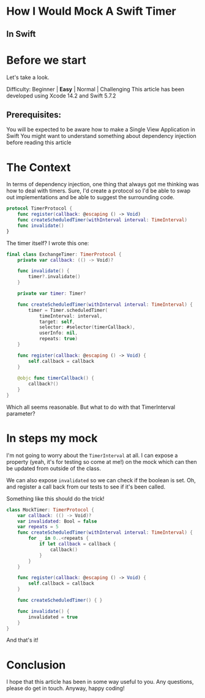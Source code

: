 # How I Would Mock A Swift Timer
## In Swift

# Before we start
Let's take a look.

Difficulty: Beginner | **Easy** | Normal | Challenging
This article has been developed using Xcode 14.2 and Swift 5.7.2

## Prerequisites:
You will be expected to be aware how to make a Single View Application in Swift
You might want to understand something about dependency injection before reading this article

# The Context
In terms of dependency injection, one thing that always got me thinking was how to deal with timers.
Sure, I'd create a protocol so I'd be able to swap out implementations and be able to suggest the surrounding code.

```swift
protocol TimerProtocol {
    func register(callback: @escaping () -> Void)
    func createScheduledTimer(withInterval interval: TimeInterval)
    func invalidate()
}
```

The timer itself? I wrote this one:

```swift
final class ExchangeTimer: TimerProtocol {
    private var callback: (() -> Void)?

    func invalidate() {
        timer?.invalidate()
    }

    private var timer: Timer?

    func createScheduledTimer(withInterval interval: TimeInterval) {
        timer = Timer.scheduledTimer(
            timeInterval: interval,
            target: self,
            selector: #selector(timerCallback),
            userInfo: nil,
            repeats: true)
    }

    func register(callback: @escaping () -> Void) {
        self.callback = callback
    }
    
    @objc func timerCallback() {
        callback?()
    }
}
```

Which all seems reasonable. But what to do with that TimerInterval parameter?

# In steps my mock
I'm not going to worry about the `TimerInterval` at all. I can expose a property (yeah, it's for testing so come at me!) on the mock which can then be updated from outside of the class.

We can also expose `invalidated` so we can check if the boolean is set. Oh, and register a call back from our tests to see if it's been called.

Something like this should do the trick!

```swift
class MockTimer: TimerProtocol {
    var callback: (() -> Void)?
    var invalidated: Bool = false
    var repeats = 5
    func createScheduledTimer(withInterval interval: TimeInterval) {
        for _ in 0..<repeats {
            if let callback = callback {
                callback()
            }
        }
    }

    func register(callback: @escaping () -> Void) {
        self.callback = callback
    }

    func createScheduledTimer() { }

    func invalidate() {
        invalidated = true
    }
}
```

And that's it!

# Conclusion

I hope that this article has been in some way useful to you. Any questions, please do get in touch.
Anyway, happy coding!
